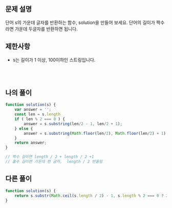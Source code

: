 ## 문제 설명

단어 s의 가운데 글자를 반환하는 함수, solution을 만들어 보세요. 단어의 길이가 짝수라면 가운데 두글자를 반환하면 됩니다.

## 제한사항

* s는 길이가 1 이상, 100이하인 스트링입니다.

<br/>
<br/>

## 나의 풀이

```js
function solution(s) {
    var answer = '';
    const len = s.length
    if ( len % 2 === 0 ) {
        answer = s.substring(len/2 - 1, len/2 + 1);
    } else {
        answer = s.substring(Math.floor(len/2), Math.floor(len/2) + 1);
    }
    return answer;
}

// 짝수 길이면 length / 2 + length / 2 +1
// 홀수 길이면 가운데 한 글자,  length / 2 반올림
```

## 다른 풀이

```js
function solution(s) {
    return s.substr(Math.ceil(s.length / 2) - 1, s.length % 2 === 0 ? 2 : 1);
}
```